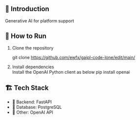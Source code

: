 
## 🎯 Introduction
Generative AI for platform support

## 🏃 How to Run
1. Clone the repository  
   
   git clone https://github.com/ewfx/gaipl-code-lone/edit/main/
   
2. Install dependencies  
   Install the OpenAI Python client as below
   pip install openai


## 🏗️ Tech Stack
- 🔹 Backend: FastAPI
- 🔹 Database: PostgreSQL
- 🔹 Other: OpenAI API

